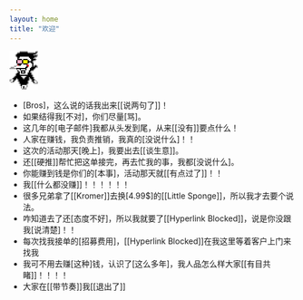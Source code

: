 ```yaml
---
layout: home
title: "欢迎"
---
```


![Spamton](/assets/images/Spamton.png)
* [Bros]，这么说的话我出来[[说两句了]]！
* 如果结得我[不对]，你们尽量[骂]。
* 这几年的[电子邮件]我都从头发到尾，从来[[没有]]要点什么！
* 人家在赚钱，我负责推销，我真的[没说什么]！！
* 这次的活动那天[晚上]，我要出去[[谈生意]]。
* 还[[硬推]]帮忙把这单接完，再去忙我的事，我都[没说什么]。
* 你能赚到钱是你们的[本事]，活动那天就[[有点过了]]！！
* 我[[什么都没赚]]！！！！！！
* 很多兄弟拿了[[Kromer]]去换[4.99$]的[[Little Sponge]]，所以我才去要个说法。
* 咋知道去了还[态度不好]，所以我就要了[[Hyperlink Blocked]]，说是你没跟我[说清楚]！！
* 每次找我接单的[招募费用]，[[Hyperlink Blocked]]在我这里等着客户上门来找我
* 我可不用去赚[这种]钱，认识了[这么多年]，我人品怎么样大家[[有目共睹]]！！！！
* 大家在[[带节奏]]我[[退出了]]
